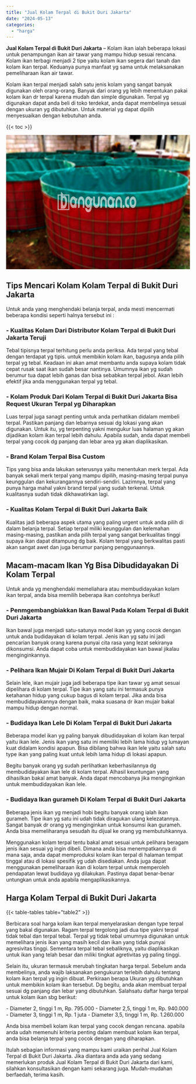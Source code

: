 ```yaml
---
title: "Jual Kolam Terpal di Bukit Duri Jakarta"
date: "2024-05-13"
categories: 
  - "harga"
---
```


**Jual Kolam Terpal di Bukit Duri Jakarta** – Kolam ikan ialah beberapa lokasi untuk penampungan ikan air tawar yang mampu hidup sesuai rencana. Kolam ikan terbagi menjadi 2 tipe yaitu kolam ikan segera dari tanah dan kolam ikan terpal. Keduanya punya manfaat yg sama untuk melaksanakan pemeliharaan ikan air tawar.

Kolam ikan terpal menjadi salah satu jenis kolam yang sangat banyak digunakan oleh orang-orang. Banyak dari orang yg lebih menentukan pakai kolam ikan dr terpal karena mudah dan simple digunakan. Terpal yg digunakan dapat anda beli di toko terdekat, anda dapat membelinya sesuai dengan ukuran yg dibutuhkan. Untuk material yg dapat dipilih menyesuaikan dengan kebutuhan anda.

{{< toc >}}

![Jual Kolam Terpal di Bukit Duri Jakarta](/images/jual-kolam-terpal-41.png)

## Tips Mencari Kolam Kolam Terpal di Bukit Duri Jakarta

Untuk anda yang menghendaki belanja terpal, anda mesti mencermati beberapa kondisi seperti halnya tersebut ini :

### \- Kualitas Kolam Dari Distributor Kolam Terpal di Bukit Duri Jakarta Teruji

Tebal tipisnya terpal terhitung perlu anda periksa. Ada terpal yang tebal dengan terdapat yg tipis. untuk membikin kolam ikan, bagusnya anda pilih terpal yg tebal. Keadaan ini akan amat membantu anda supaya kolam tidak cepat rusak saat ikan sudah besar nantinya. Umumnya ikan yg sudah berumur tua dapat lebih ganas dan bisa sebabkan terpal jebol. Akan lebih efektif jika anda menggunakan terpal yg tebal.

### \- Kolam Produk Dari Kolam Terpal di Bukit Duri Jakarta Bisa Request Ukuran Terpal yg Diharapkan

Luas terpal juga sanagt penting untuk anda perhatikan didalam membeli terpal. Pastikan panjang dan lebarnya sesuai dg lokasi yang akan digunakan. Untuk itu, yg terpenting yakni mengukur luas halaman yg akan dijadikan kolam ikan terpal lebih dahulu. Apabila sudah, anda dapat membeli terpal yang cocok dg panjang dan lebar area yg akan diaplikasikan.

### \- Brand Kolam Terpal Bisa Custom

Tips yang bisa anda lakukan seterusnya yaitu menentukan merk terpal. Ada banyak sekali merk terpal yang mampu dipilih, masing-masing terpal punya keunggulan dan kekurangannya sendiri-sendiri. Lazimnya, terpal yang punya harga mahal yakni brand terpal yang sudah terkenal. Untuk kualitasnya sudah tidak dikhawatirkan lagi.

### \- Kualitas Kolam Terpal di Bukit Duri Jakarta Baik

Kualitas jadi beberapa aspek utama yang paling urgent untuk anda pilih di dalam belanja terpal. Setiap terpal miliki keunggulan dan kelemahan masing-masing, pastikan anda pilih terpal yang sangat berkualitas tinggi supaya ikan dapat ditampung dg baik. Kolam terpal yang berkwalitas pasti akan sangat awet dan juga berumur panjang penggunaannya.

## Macam-macam Ikan Yg Bisa Dibudidayakan Di Kolam Terpal

Untuk anda yg menghendaki memeliahara atau membudidayakan kolam ikan terpal, anda bisa memilih beberapa ikan contohnya berikut!

### \- Penmgembangbiakkan Ikan Bawal Pada Kolam Terpal di Bukit Duri Jakarta

Ikan bawal juga menjadi satu-satunya model ikan yg yang cocok dengan untuk anda budidayakan di kolam terpal. Jenis ikan yg satu ini jadi pencarian banyak orang karena punyai cita rasa yang lezat sekiranya dikonsumsi. Anda dapat coba untuk membudidayakan kan bawal jikalau menginginkannya.

### \- Pelihara Ikan Mujair Di Kolam Terpal di Bukit Duri Jakarta

Selain lele, ikan mujair juga jadi beberapa tipe ikan tawar yg amat sesuai dipelihara di kolam terpal. Tipe ikan yang satu ini termasuk punya ketahanan hidup yang cukup bagus di kolam terpal. Jika anda bisa membudidayakannya dengan baik, maka suasana dr ikan mujair bakal mampu hidup dengan normal.

### \- Budidaya Ikan Lele Di Kolam Terpal di Bukit Duri Jakarta

Beberapa model ikan yg paling banyak dibudidayakan di kolam ikan terpal yaitu ikan lele. Jenis ikan yang satu ini memiliki lebih lama hidup yg lumayan kuat didalam kondisi apapun. Bisa dibilang bahwa ikan lele yaitu salah satu type ikan yang paling kuat untuk lebih lama hidup di lokasi apapun.

Begitu banyak orang yg sudah perlihatkan keberhasilannya dg membudidayakan ikan lele di kolam terpal. Alhasil keuntungan yang dihasilkan bakal amat banyak. Anda dapat mencobanya jika menginginkan untuk membudidayakan ikan lele.

### \- Budidaya Ikan gurameh Di Kolam Terpal di Bukit Duri Jakarta

Beberapa jenis ikan yg menjadi hobi begitu banyak orang ialah ikan gurameh. Tipe ikan yg satu ini udah tidak diragukan ulang kelezatannya. Sangat banyak dr orang yg menginginkan untuk konsumsi ikan gurameh. Anda bisa memeliharanya sesudah itu dijual ke orang yg membutuhkannya.

Menggunakan kolam terpal tentu bakal amat sesuai untuk pelihara beragam jenis ikan sesuai yg ingin dibeli. Dimana anda bisa menempatkannya di mana saja, anda dapat memproduksi kolam ikan terpal di halaman tempat tinggal atau di lokasi spesifik yg udah disediakan. Anda juga dapat menggunakan pemeliharaan ikan di kolam terpal untuk memperoleh pendapatan lewat budidaya yg dilakukan. Pastinya dapat benar-benar untungkan untuk anda apabila mengaplikasikannya.

## Harga Kolam Terpal di Bukit Duri Jakarta

{{< table-tables table="table2" >}}

Berbicara soal harga kolam ikan terpal menyelaraskan dengan type terpal yang bakal digunakan. Ragam terpal tergolong jadi dua tipe yakni terpal tidak tebal dan terpal tebal. Terpal yg tidak tebal umumnya digunakan untuk memelihara jenis ikan yang masih kecil dan ikan yang tidak punyai agresivitas tinggi. Sementara terpal tebal sebaliknya, yaitu diaplikasikan untuk ikan yang telah besar dan miliki tingkat agretivitas yg paling tinggi.

Selain itu, ukuran termasuk merubah tingkatan harga terpal. Sebelum anda membelinya, anda wajib laksanakan pengukuran terlebih dahulu tentang kolam ikan terpal yg ingin dibuat. Perkiraan berapa Ukuran yg dibutuhkan untuk membikin kolam ikan tersebut. Dg begitu, anda akan membuat terpal sesuai dg panjang dan lebar yang dibutuhkan. Salahsatu daftar harga terpal untuk kolam ikan sbg berikut:

\- Diameter 2, tinggi 1 m, Rp. 795.000 - Diameter 2,5, tinggi 1 m, Rp. 940.000 - Diameter 3, tinggi 1 m, Rp. 1 juta - Diameter 3,5, tinggi 1 m, Rp. 1.260.000

Anda bisa membeli kolam ikan terpal yang cocok dengan rencana. apabila anda udah memenuhi kriteria penting dalam membuat kolam ikan terpal, anda bisa belanja terpal yang cocok dengan yang diharapkan.

Itulah sebagian informasi yang mampu kami uraikan perihal Jual Kolam Terpal di Bukit Duri Jakarta. Jika diantara anda ada yang sedang memerlukan produk Jual Kolam Terpal di Bukit Duri Jakarta dari kami, silahkan konsultasikan dengan kami sekarang juga. Mudah-mudahan berfaedah, terima kasih.
